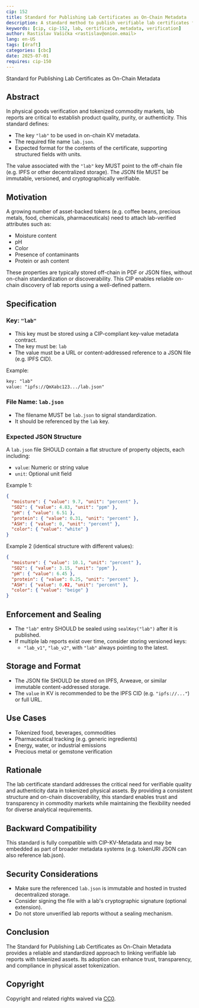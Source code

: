 ```yaml
---
cip: 152
title: Standard for Publishing Lab Certificates as On-Chain Metadata
description: A standard method to publish verifiable lab certificates for physical or tokenized assets using structured metadata.
keywords: [cip, cip-152, lab, certificate, metadata, verification]
author: Rastislav Vašička <rastislav@onion.email>
lang: en-US
tags: [draft]
categories: [cbc]
date: 2025-07-01
requires: cip-150
---
```


Standard for Publishing Lab Certificates as On-Chain Metadata

<!--truncate-->

## Abstract

In physical goods verification and tokenized commodity markets, lab reports are critical to establish product quality, purity, or authenticity. This standard defines:

- The key `"lab"` to be used in on-chain KV metadata.
- The required file name `lab.json`.
- Expected format for the contents of the certificate, supporting structured fields with units.

The value associated with the `"lab"` key MUST point to the off-chain file (e.g. IPFS or other decentralized storage). The JSON file MUST be immutable, versioned, and cryptographically verifiable.

## Motivation

A growing number of asset-backed tokens (e.g. coffee beans, precious metals, food, chemicals, pharmaceuticals) need to attach lab-verified attributes such as:

- Moisture content
- pH
- Color
- Presence of contaminants
- Protein or ash content

These properties are typically stored off-chain in PDF or JSON files, without on-chain standardization or discoverability. This CIP enables reliable on-chain discovery of lab reports using a well-defined pattern.

## Specification

### Key: `"lab"`

- This key must be stored using a CIP-compliant key-value metadata contract.
- The key must be: `lab`
- The value must be a URL or content-addressed reference to a JSON file (e.g. IPFS CID).

Example:

```txt
key: "lab"
value: "ipfs://QmXabc123.../lab.json"
```

### File Name: `lab.json`

- The filename MUST be `lab.json` to signal standardization.
- It should be referenced by the `lab` key.

### Expected JSON Structure

A `lab.json` file SHOULD contain a flat structure of property objects, each including:

- `value`: Numeric or string value
- `unit`: Optional unit field

Example 1:

```json
{
  "moisture": { "value": 9.7, "unit": "percent" },
  "SO2": { "value": 4.83, "unit": "ppm" },
  "pH": { "value": 6.51 },
  "protein": { "value": 0.31, "unit": "percent" },
  "ASH": { "value": 0, "unit": "percent" },
  "color": { "value": "white" }
}
```

Example 2 (identical structure with different values):

```json
{
  "moisture": { "value": 10.1, "unit": "percent" },
  "SO2": { "value": 3.15, "unit": "ppm" },
  "pH": { "value": 6.45 },
  "protein": { "value": 0.25, "unit": "percent" },
  "ASH": { "value": 0.02, "unit": "percent" },
  "color": { "value": "beige" }
}
```

## Enforcement and Sealing

- The `"lab"` entry SHOULD be sealed using `sealKey("lab")` after it is published.
- If multiple lab reports exist over time, consider storing versioned keys:
  - `"lab_v1"`, `"lab_v2"`, with `"lab"` always pointing to the latest.

## Storage and Format

- The JSON file SHOULD be stored on IPFS, Arweave, or similar immutable content-addressed storage.
- The `value` in KV is recommended to be the IPFS CID (e.g. `"ipfs://..."`) or full URL.

## Use Cases

- Tokenized food, beverages, commodities
- Pharmaceutical tracking (e.g. generic ingredients)
- Energy, water, or industrial emissions
- Precious metal or gemstone verification

## Rationale

The lab certificate standard addresses the critical need for verifiable quality and authenticity data in tokenized physical assets. By providing a consistent structure and on-chain discoverability, this standard enables trust and transparency in commodity markets while maintaining the flexibility needed for diverse analytical requirements.

## Backward Compatibility

This standard is fully compatible with CIP-KV-Metadata and may be embedded as part of broader metadata systems (e.g. tokenURI JSON can also reference lab.json).

## Security Considerations

- Make sure the referenced `lab.json` is immutable and hosted in trusted decentralized storage.
- Consider signing the file with a lab's cryptographic signature (optional extension).
- Do not store unverified lab reports without a sealing mechanism.

## Conclusion

The Standard for Publishing Lab Certificates as On-Chain Metadata provides a reliable and standardized approach to linking verifiable lab reports with tokenized assets. Its adoption can enhance trust, transparency, and compliance in physical asset tokenization.

## Copyright

Copyright and related rights waived via [CC0](https://creativecommons.org/publicdomain/zero/1.0/).

